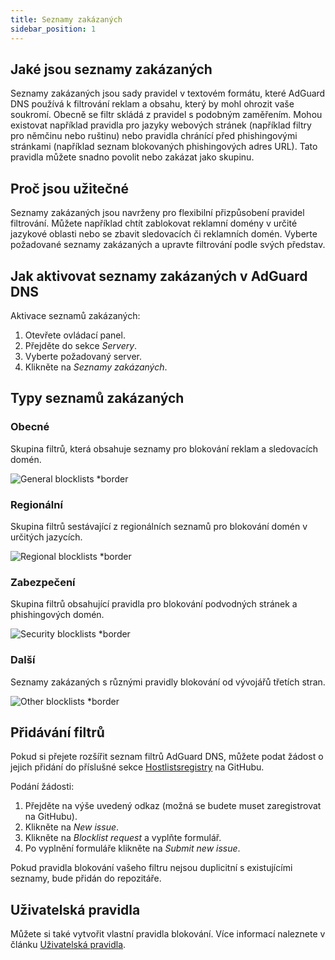 ```yaml
---
title: Seznamy zakázaných
sidebar_position: 1
---
```


## Jaké jsou seznamy zakázaných

Seznamy zakázaných jsou sady pravidel v textovém formátu, které AdGuard DNS používá k filtrování reklam a obsahu, který by mohl ohrozit vaše soukromí. Obecně se filtr skládá z pravidel s podobným zaměřením. Mohou existovat například pravidla pro jazyky webových stránek (například filtry pro němčinu nebo ruštinu) nebo pravidla chránící před phishingovými stránkami (například seznam blokovaných phishingových adres URL). Tato pravidla můžete snadno povolit nebo zakázat jako skupinu.

## Proč jsou užitečné

Seznamy zakázaných jsou navrženy pro flexibilní přizpůsobení pravidel filtrování. Můžete například chtít zablokovat reklamní domény v určité jazykové oblasti nebo se zbavit sledovacích či reklamních domén. Vyberte požadované seznamy zakázaných a upravte filtrování podle svých představ.

## Jak aktivovat seznamy zakázaných v AdGuard DNS

Aktivace seznamů zakázaných:

1. Otevřete ovládací panel.
2. Přejděte do sekce _Servery_.
3. Vyberte požadovaný server.
4. Klikněte na _Seznamy zakázaných_.

## Typy seznamů zakázaných

### Obecné

Skupina filtrů, která obsahuje seznamy pro blokování reklam a sledovacích domén.

![General blocklists \*border](https://cdn.adtidy.org/content/kb/dns/private/new_dns/blocklists/general.png)

### Regionální

Skupina filtrů sestávající z regionálních seznamů pro blokování domén v určitých jazycích.

![Regional blocklists \*border](https://cdn.adtidy.org/content/kb/dns/private/new_dns/blocklists/regional.png)

### Zabezpečení

Skupina filtrů obsahující pravidla pro blokování podvodných stránek a phishingových domén.

![Security blocklists \*border](https://cdn.adtidy.org/content/kb/dns/private/new_dns/blocklists/security.png)

### Další

Seznamy zakázaných s různými pravidly blokování od vývojářů třetích stran.

![Other blocklists \*border](https://cdn.adtidy.org/content/kb/dns/private/new_dns/blocklists/other.png)

## Přidávání filtrů

Pokud si přejete rozšířit seznam filtrů AdGuard DNS, můžete podat žádost o jejich přidání do příslušné sekce [Hostlistsregistry](https://github.com/AdguardTeam/HostlistsRegistry) na GitHubu.

Podání žádosti:

1. Přejděte na výše uvedený odkaz (možná se budete muset zaregistrovat na GitHubu).
2. Klikněte na _New issue_.
3. Klikněte na _Blocklist request_ a vyplňte formulář.
4. Po vyplnění formuláře klikněte na _Submit new issue_.

Pokud pravidla blokování vašeho filtru nejsou duplicitní s existujícími seznamy, bude přidán do repozitáře.

## Uživatelská pravidla

Můžete si také vytvořit vlastní pravidla blokování.
Více informací naleznete v článku [Uživatelská pravidla](/private-dns/setting-up-filtering/user-rules.md).
